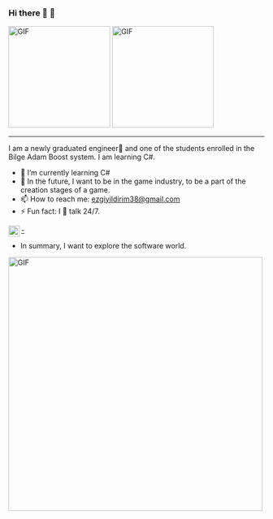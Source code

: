 ### Hi there 👋 💚

<img alt="GIF" src="https://emreceyhan.net/upload/emreceyhan_553023993d3e1.gif" width = 200/>
<img alt="GIF" src="https://media0.giphy.com/media/SWoXEoE1lA0uSQcF1h/giphy.gif?cid=790b7611b90d1d27ec26294d083ee0220b98a80d96c79c52&rid=giphy.gif&ct=g" width = 200/>

<hr> 

I am a newly graduated engineer💖 and one of the students enrolled in the Bilge Adam Boost system. I am learning C#.


- 🌱 I’m currently learning C#
- 🌟 In the future, I want to be in the game industry, to be a part of the creation stages of a game.
- 📫 How to reach me: ezgiyildirim38@gmail.com
- ⚡ Fun fact: I 💖 talk 24/7.
<a href="www.linkedin.com/in/ezgi-yıldırım-970379175/">
- <img align="left" alt="Ezgi's Linkedin" width="22px" src="https://cdn3.iconfinder.com/data/icons/inficons/512/linkedin.png" />
</a>


- In summary, I want to explore the software world.
 <img alt="GIF" src="https://img-s1.onedio.com/id-55e0602cf82cb05149e6cffe/rev-0/w-600/h-336/f-gif/s-7c55c89983f4597785d4484d5578f198e4f39474.gif" width = 500/>
